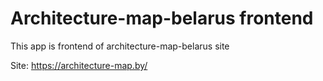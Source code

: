# Architecture-map-belarus frontend

This app is frontend of architecture-map-belarus site 

Site: https://architecture-map.by/